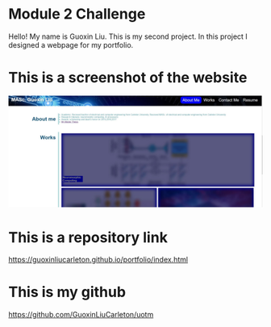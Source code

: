 # Module 2 Challenge
Hello! My name is Guoxin Liu. This is my second project. In this project I designed a webpage for my portfolio.
# This is a screenshot of the website
![img text](https://github.com/GuoxinLiuCarleton/portfolio/blob/main/scree.JPG)
# This is a repository link
https://guoxinliucarleton.github.io/portfolio/index.html
# This is my github
https://github.com/GuoxinLiuCarleton/uotm

